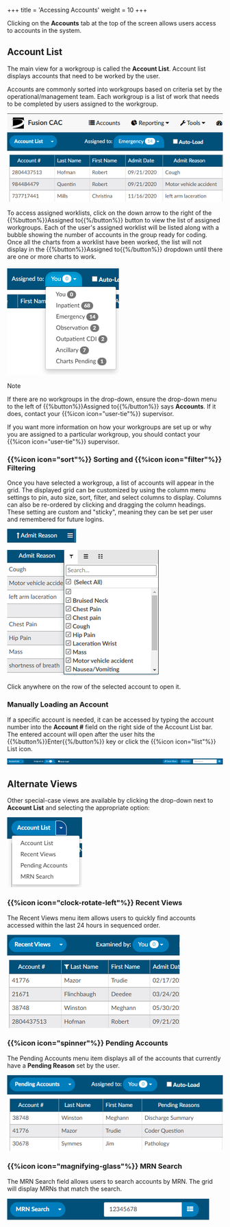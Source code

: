 +++
title = 'Accessing Accounts'
weight = 10
+++

Clicking on the **Accounts** tab at the top of the screen allows users access to accounts in the system.

## Account List

 The main view for a workgroup is called the **Account List**. Account list displays accounts that need to be worked by the user. 

Accounts are commonly sorted into workgroups based on criteria set by the operational/management team. Each workgroup is a list of work that needs to be completed by users assigned to the workgroup. 

![](AccountList.png)

To access assigned worklists, click on the down arrow to the right of
the {{%button%}}Assigned to{{%/button%}} button to view the list of assigned
workgroups. Each of the user's assigned worklist will be listed along with a bubble showing the number of accounts in the group ready for coding. Once all the charts from a worklist have been worked, the list will not display in the {{%button%}}Assigned to{{%/button%}} dropdown until there are one or more charts to work. 

![Assigned To](AssignedTo.png)

> [!note]
If there are no workgroups in the drop-down, ensure the drop-down menu to
the left of {{%button%}}Assigned to{{%/button%}} says **Accounts**. If it does,
contact your {{%icon icon="user-tie"%}} supervisor.


If you want more information on how your workgroups are set up or why you are
assigned to a particular workgroup, you should contact your {{%icon icon="user-tie"%}} supervisor.


### {{%icon icon="sort"%}} Sorting and  {{%icon icon="filter"%}} Filtering

Once you have selected a workgroup, a list of accounts will appear in the grid. The displayed grid can be customized by using the column menu settings to pin, auto size, sort, filter, and select columns to display. Columns can also be re-ordered by clicking and dragging the column headings. These setting are custom and "sticky", meaning they can be set per user and remembered for future logins.

![Column Filter and Sort](FilteredAdmitReason.png)  

![Column Filter Options](FilterOptions.png)


Click anywhere on the row of the selected account to open it.

### Manually Loading an Account

If a specific account is needed, it can be accessed by typing the account number into the
**Account #** field on the right side of the Account List bar. The entered
account will open after the user hits the {{%button%}}Enter{{%/button%}} key or
click the {{%icon icon="list"%}} List icon.

![Account Number Search](ManualAccountSearch.png)

## Alternate Views

Other special-case views are available by clicking the drop-down next to **Account List** and selecting the appropriate option:

![Alternate Views Dropdown](AlertnateViews.png)

### {{%icon icon="clock-rotate-left"%}} Recent Views

The Recent Views menu item allows users to quickly find accounts accessed within the last 24 hours in sequenced order.

![Recent Views](RecentViews.png)

### {{%icon icon="spinner"%}} Pending Accounts

The Pending Accounts menu item displays all of the accounts that currently have a **Pending Reason** set by the user.

![Pending Accounts](PendingAccounts.png)


### {{%icon icon="magnifying-glass"%}} MRN Search

The MRN Search field allows users to search accounts by MRN. The grid will display MRNs that match the search.

![MRN Search](MRNSearch.png)

